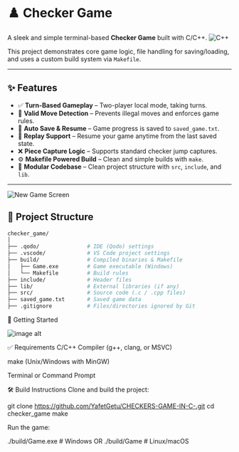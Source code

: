 # ♟️ Checker Game

A sleek and simple terminal-based **Checker Game** built with C/C++. 
![C++](https://img.shields.io/badge/language-C++-blue.svg)

This project demonstrates core game logic, file handling for saving/loading, and uses a custom build system via `Makefile`.

---

## ✨ Features

- ✅ **Turn-Based Gameplay** – Two-player local mode, taking turns.
- 🧠 **Valid Move Detection** – Prevents illegal moves and enforces game rules.
- 💾 **Auto Save & Resume** – Game progress is saved to `saved_game.txt`.
- 🔄 **Replay Support** – Resume your game anytime from the last saved state.
- ❌ **Piece Capture Logic** – Supports standard checker jump captures.
- ⚙️ **Makefile Powered Build** – Clean and simple builds with `make`.
- 🧱 **Modular Codebase** – Clean project structure with `src`, `include`, and `lib`.

---

![New Game Screen](https://github.com/YafetGetu/CHECKERS-GAME-IN-CPP/blob/b622c7316501c0402bfbe6207a4d2dba2aadfefb/screenshot/new_game.png?raw=true)


## 📁 Project Structure

```bash
checker_game/
│
├── .qodo/               # IDE (Qodo) settings
├── .vscode/             # VS Code project settings
├── build/               # Compiled binaries & Makefile
│   ├── Game.exe         # Game executable (Windows)
│   └── Makefile         # Build rules
├── include/             # Header files
├── lib/                 # External libraries (if any)
├── src/                 # Source code (.c / .cpp files)
├── saved_game.txt       # Saved game data
├── .gitignore           # Files/directories ignored by Git

```
🚀 Getting Started

![image alt](https://github.com/YafetGetu/CHECKERS-GAME-IN-CPP/blob/9a0d75bb938648523d1c2f119730b9bda8fd544c/screenshot/firstpage.png?raw=true)

✅ Requirements
C/C++ Compiler (g++, clang, or MSVC)

make (Unix/Windows with MinGW)

Terminal or Command Prompt

🛠️ Build Instructions
Clone and build the project:

git clone  https://github.com/YafetGetu/CHECKERS-GAME-IN-C-.git
cd checker_game
make

Run the game:

./build/Game.exe   # Windows
OR
./build/Game       # Linux/macOS

